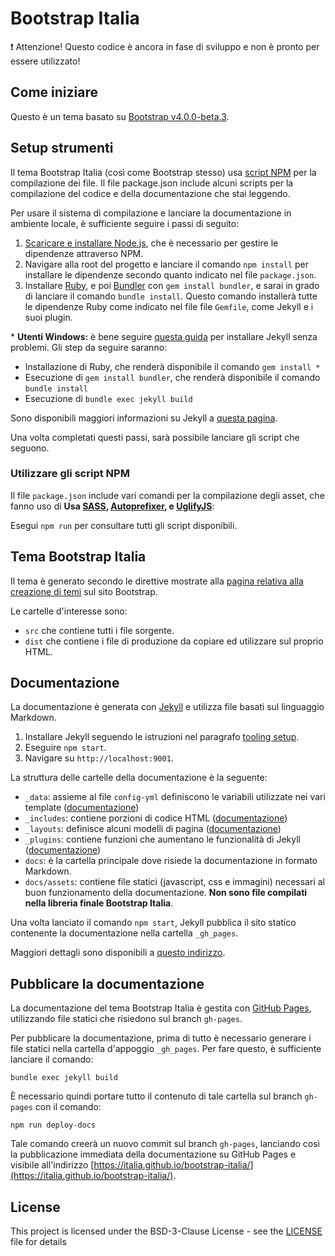 # Bootstrap Italia

:exclamation: Attenzione! Questo codice è ancora in fase di sviluppo e non è pronto per essere utilizzato!

## Come iniziare

Questo è un tema basato su [Bootstrap v4.0.0-beta.3](https://getbootstrap.com/docs/4.0/getting-started/introduction/).

## Setup strumenti

Il tema Bootstrap Italia (così come Bootstrap stesso) usa [script NPM](https://docs.npmjs.com/misc/scripts) per la compilazione dei file. Il file package.json include alcuni scripts per la compilazione del codice e della documentazione che stai leggendo.

Per usare il sistema di compilazione e lanciare la documentazione in ambiente locale, è sufficiente seguire i passi di seguito:

1. [Scaricare e installare Node.js](https://nodejs.org/download/), che è necessario per gestire le dipendenze attraverso NPM.
2. Navigare alla root del progetto e lanciare il comando `npm install` per installare le dipendenze secondo quanto indicato nel file `package.json`.
3. Installare [Ruby][install-ruby], e poi [Bundler][gembundler] con `gem install bundler`, e sarai in grado di lanciare il comando `bundle install`. Questo comando installerà tutte le dipendenze Ruby come indicato nel file file `Gemfile`, come Jekyll e i suoi plugin.

\* **Utenti Windows:** è bene seguire [questa guida][jekyll-windows] per installare Jekyll senza problemi. Gli step da seguire saranno:
- Installazione di Ruby, che renderà disponibile il comando `gem install *`
- Esecuzione di `gem install bundler`, che renderà disponibile il comando `bundle install`
- Esecuzione di `bundle exec jekyll build`
  
Sono disponibili maggiori informazioni su Jekyll a [questa pagina][jekyll].

Una volta completati questi passi, sarà possibile lanciare gli script che seguono.

### Utilizzare gli script NPM

Il file `package.json` include vari comandi per la compilazione degli asset, che fanno uso di  **Usa [SASS][sass], [Autoprefixer][autoprefixer], e [UglifyJS][uglify]**:

Esegui `npm run` per consultare tutti gli script disponibili.

## Tema Bootstrap Italia

Il tema è generato secondo le direttive mostrate alla [pagina relativa alla creazione di temi](https://getbootstrap.com/docs/4.0/getting-started/theming/) sul sito Bootstrap.

Le cartelle d'interesse sono:

- `src` che contiene tutti i file sorgente.
- `dist` che contiene i file di produzione da copiare ed utilizzare sul proprio HTML.

## Documentazione

La documentazione è generata con [Jekyll][jekyll] e utilizza file basati sul linguaggio Markdown.

1. Installare Jekyll seguendo le istruzioni nel paragrafo [tooling setup](#tooling-setup).
2. Eseguire `npm start`.
3. Navigare su `http://localhost:9001`.

La struttura delle cartelle della documentazione è la seguente:

- `_data`: assieme al file `config-yml` definiscono le variabili utilizzate nei vari template ([documentazione][jekyll-data])
- `_includes`: contiene porzioni di codice HTML ([documentazione][jekyll-includes])
- `_layouts`: definisce alcuni modelli di pagina ([documentazione][jekyll-themes])
- `_plugins`: contiene funzioni che aumentano le funzionalità di Jekyll ([documentazione][jekyll-plugins])
- `docs`: è la cartella principale dove risiede la documentazione in formato Markdown.
- `docs/assets`: contiene file statici (javascript, css e immagini) necessari al buon funzionamento della documentazione. **Non sono file compilati nella libreria finale Bootstrap Italia**.

Una volta lanciato il comando `npm start`, Jekyll pubblica il sito statico contenente la documentazione nella cartella `_gh_pages`.

Maggiori dettagli sono disponibili a [questo indirizzo](https://italia.github.io/bootstrap-italia/docs/0.0.1/come-iniziare/introduzione/).

## Pubblicare la documentazione

La documentazione del tema Bootstrap Italia è gestita con [GitHub Pages](https://pages.github.com/), utilizzando file statici che risiedono sul branch `gh-pages`.

Per pubblicare la documentazione, prima di tutto è necessario generare i file statici nella cartella d'appoggio `_gh_pages`. Per fare questo, è sufficiente lanciare il comando:

`bundle exec jekyll build`

È necessario quindi portare tutto il contenuto di tale cartella sul branch `gh-pages` con il comando:

`npm run deploy-docs`

Tale comando creerà un nuovo commit sul branch `gh-pages`, lanciando così la pubblicazione immediata della documentazione su GitHub Pages e visibile all'indirizzo [https://italia.github.io/bootstrap-italia/](https://italia.github.io/bootstrap-italia/).

[autoprefixer]: https://github.com/postcss/autoprefixer
[uglify]: https://github.com/mishoo/UglifyJS2
[sass]: http://sass-lang.com/
[install-ruby]: https://www.ruby-lang.org/en/documentation/installation/
[gembundler]: https://bundler.io/
[jekyll]: https://jekyllrb.com/docs/home/
[jekyll-windows]: https://jekyllrb.com/docs/windows/#installation-via-rubyinstaller
[jekyll-data]: https://jekyllrb.com/docs/datafiles/
[jekyll-includes]: https://jekyllrb.com/docs/includes/
[jekyll-themes]: https://jekyllrb.com/docs/themes/
[jekyll-plugins]: https://jekyllrb.com/docs/plugins/

## License
  		  
This project is licensed under the BSD-3-Clause License - see the [LICENSE](LICENSE) file for details